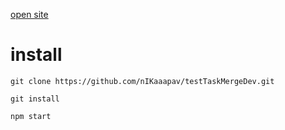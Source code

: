[open site](https://nikaaapav.github.io/testTaskMergeDev/ )

# install
```
git clone https://github.com/nIKaaapav/testTaskMergeDev.git
```

```
git install
```

```
npm start
```
